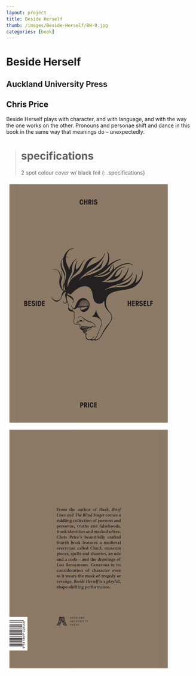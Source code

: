 ```yaml
---
layout: project
title: Beside Herself
thumb: /images/Beside-Herself/BH-0.jpg
categories: [book]
---
```


# Beside Herself

## Auckland University Press

## Chris Price

Beside Herself plays with character, and with language, and with the way the one works on the other. Pronouns and personae shift and dance in this book in the same way that meanings do – unexpectedly.

> # specifications
> 2 spot colour cover w/ black foil 
{: .specifications}

![](/images/Beside-Herself/BH-1.jpg)
![](/images/Beside-Herself/BH-2.jpg)